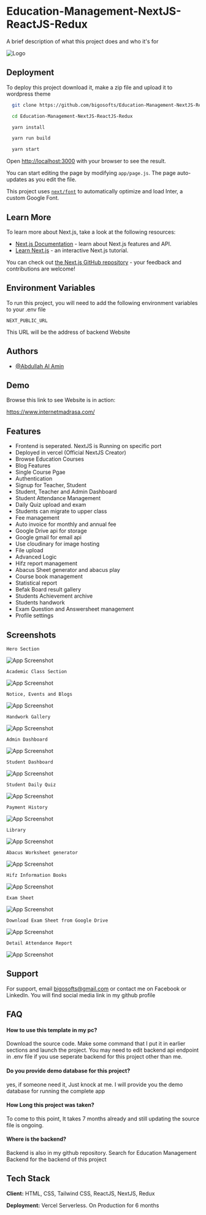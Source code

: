 
# Education-Management-NextJS-ReactJS-Redux

A brief description of what this project does and who it's for


![Logo](https://atiqlab.bigosofts.com/wp-content/uploads/2024/08/madrasa.png)


## Deployment

To deploy this project download it, make a zip file and upload it to wordpress theme

```bash
  git clone https://github.com/bigosofts/Education-Management-NextJS-ReactJS-Redux.git
```

```bash
  cd Education-Management-NextJS-ReactJS-Redux
```

```bash
  yarn install
```

```bash
  yarn run build
```

```bash
  yarn start
```

Open [http://localhost:3000](http://localhost:3000) with your browser to see the result.

You can start editing the page by modifying `app/page.js`. The page auto-updates as you edit the file.

This project uses [`next/font`](https://nextjs.org/docs/basic-features/font-optimization) to automatically optimize and load Inter, a custom Google Font.

## Learn More

To learn more about Next.js, take a look at the following resources:

- [Next.js Documentation](https://nextjs.org/docs) - learn about Next.js features and API.
- [Learn Next.js](https://nextjs.org/learn) - an interactive Next.js tutorial.

You can check out [the Next.js GitHub repository](https://github.com/vercel/next.js/) - your feedback and contributions are welcome!


## Environment Variables

To run this project, you will need to add the following environment variables to your .env file

`NEXT_PUBLIC_URL`

This URL will be the address of backend Website


## Authors

- [@Abdullah Al Amin](https://www.linkedin.com/in/abdullah-al-amin-93408b192)


## Demo

Browse this link to see Website is in action:

https://www.internetmadrasa.com/
## Features

- Frontend is seperated. NextJS is Running on specific port
- Deployed in vercel (Official NextJS Creator)
- Browse Education Courses
- Blog Features
- Single Course Pgae
- Authentication
- Signup for Teacher, Student
- Student, Teacher and Admin Dashboard
- Student Attendance Management
- Daily Quiz upload and exam
- Students can migrate to upper class
- Fee management
- Auto invoice for monthly and annual fee
- Google Drive api for storage
- Google gmail for email api
- Use cloudinary for image hosting
- File upload
- Advanced Logic
- Hifz report management
- Abacus Sheet generator and abacus play
- Course book management
- Statistical report
- Befak Board result gallery
- Students Achievement archive
- Students handwork
- Exam Question and Answersheet management
- Profile settings



## Screenshots

    Hero Section
![App Screenshot](https://atiqlab.bigosofts.com/wp-content/uploads/2024/08/Screenshot-from-2024-08-25-15-46-07.png)

    Academic Class Section
![App Screenshot](https://atiqlab.bigosofts.com/wp-content/uploads/2024/08/Screenshot-from-2024-08-25-15-46-34.png)

    Notice, Events and Blogs
![App Screenshot](https://atiqlab.bigosofts.com/wp-content/uploads/2024/08/Screenshot-from-2024-08-25-15-47-00.png)

    Handwork Gallery
![App Screenshot](https://atiqlab.bigosofts.com/wp-content/uploads/2024/08/Screenshot-from-2024-08-25-15-47-13.png)

    Admin Dashboard
![App Screenshot](https://atiqlab.bigosofts.com/wp-content/uploads/2024/08/Screenshot-from-2024-08-25-15-47-48.png)

    Student Dashboard
![App Screenshot](https://atiqlab.bigosofts.com/wp-content/uploads/2024/08/Screenshot-from-2024-08-25-15-48-38.png)

    Student Daily Quiz
![App Screenshot](https://atiqlab.bigosofts.com/wp-content/uploads/2024/08/Screenshot-from-2024-08-25-15-49-04.png)

    Payment History
![App Screenshot](https://atiqlab.bigosofts.com/wp-content/uploads/2024/08/Screenshot-from-2024-08-25-15-50-05.png)

    Library
![App Screenshot](https://atiqlab.bigosofts.com/wp-content/uploads/2024/08/Screenshot-from-2024-08-25-15-50-22.png)

    Abacus Worksheet generator
![App Screenshot](https://atiqlab.bigosofts.com/wp-content/uploads/2024/08/Screenshot-from-2024-08-25-15-51-28.png)

    Hifz Information Books
![App Screenshot](https://atiqlab.bigosofts.com/wp-content/uploads/2024/08/Screenshot-from-2024-08-25-15-52-08.png)

    Exam Sheet
![App Screenshot](https://atiqlab.bigosofts.com/wp-content/uploads/2024/08/Screenshot-from-2024-08-25-15-53-13.png)

    Download Exam Sheet from Google Drive
![App Screenshot](https://atiqlab.bigosofts.com/wp-content/uploads/2024/08/Screenshot-from-2024-08-25-15-53-33.png)

    Detail Attendance Report
![App Screenshot](https://atiqlab.bigosofts.com/wp-content/uploads/2024/08/Screenshot-from-2024-08-25-15-54-19.png)

## Support

For support, email bigosofts@gmail.com or contact me on Facebook or LinkedIn. You will find social media link in my github profile


## FAQ

#### How to use this template in my pc?

Download the source code. Make some command that I put it in earlier sections and launch the project. You may need to edit backend api endpoint in .env file if you use seperate backend for this project other than me.

#### Do you provide demo database for this project?

yes, if someone need it, Just knock at me. I will provide you the demo database for running the complete app

#### How Long this project was taken?

To come to this point, It takes 7 months already and still updating the source file is ongoing.

#### Where is the backend?

Backend is also in my github repository. Search for Education Management Backend for the backend of this project


## Tech Stack

**Client:** HTML, CSS, Tailwind CSS, ReactJS, NextJS, Redux

**Deployment:** Vercel Serverless. On Production for 6 months

